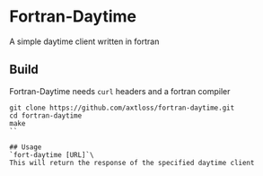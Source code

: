 # Fortran-Daytime

A simple daytime client written in fortran

## Build
Fortran-Daytime needs `curl` headers and a fortran compiler

```
git clone https://github.com/axtloss/fortran-daytime.git
cd fortran-daytime
make
``

## Usage
`fort-daytime [URL]`\
This will return the response of the specified daytime client

